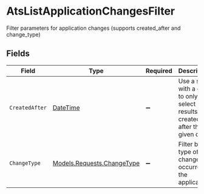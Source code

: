 # AtsListApplicationChangesFilter

Filter parameters for application changes (supports created_after and change_type)


## Fields

| Field                                                                                 | Type                                                                                  | Required                                                                              | Description                                                                           | Example                                                                               |
| ------------------------------------------------------------------------------------- | ------------------------------------------------------------------------------------- | ------------------------------------------------------------------------------------- | ------------------------------------------------------------------------------------- | ------------------------------------------------------------------------------------- |
| `CreatedAfter`                                                                        | [DateTime](https://learn.microsoft.com/en-us/dotnet/api/system.datetime?view=net-5.0) | :heavy_minus_sign:                                                                    | Use a string with a date to only select results created after that given date         | 2020-01-01T00:00:00.000Z                                                              |
| `ChangeType`                                                                          | [Models.Requests.ChangeType](../../Models/Requests/ChangeType.md)                     | :heavy_minus_sign:                                                                    | Filter by the type of change that occurred to the application                         |                                                                                       |